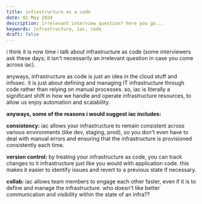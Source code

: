 ```yaml
---
title: infrastructure as a code
date: 02 May 2024
description: irrelevant interview question? here you go...
keywords: infrastructure, iac, code
draft: false
---
```


<!-- happy new year! 🎉🎈 <br>
[wanna say hello?](https://x.com/1cbyc) -->

i think it is now time i talk about infrastructure as code (some interviewers ask these days; it isn't necessarily an irrelevant question in case you come across iac).

anyways, infrastructure as code is just an idea in the cloud stuff and infosec. it is just about defining and managing IT infrastructure through code rather than relying on manual processes. so, iac is literally a significant shift in how we handle and operate infrastructure resources, to allow us enjoy automation and scalability.

**anyways, some of the reasons i would suggest iac includes:**

**consistency:** iac allows your infrastructure to remain consistent across various environments (like dev, staging, prod), so you don't even have to deal with manual errors and ensuring that the infrastructure is provisioned consistently each time.

**version control:** by treating your infrastructure as code, you can track changes to it infrastructure just like you would with application code. this makes it easier to identify issues and revert to a previous state if necessary.

**collab:** iac allows team members to engage each other faster, even if it is to define and manage the infrastructure. who doesn't like better communication and visibility within the state of an infra?? 

